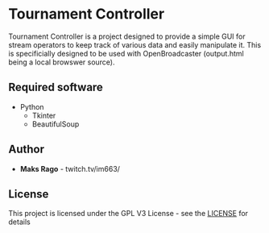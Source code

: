# Tournament Controller

Tournament Controller is a project designed to provide a simple GUI for stream operators to keep track of various data and easily manipulate it. This is specificially designed to be used with OpenBroadcaster (output.html being a local browswer source).

## Required software
* Python
  * Tkinter
  * BeautifulSoup

## Author
* **Maks Rago** - twitch.tv/im663/

## License
This project is licensed under the GPL V3 License - see the [LICENSE](license.txt) for details
